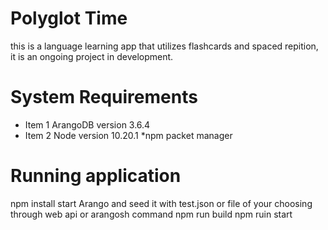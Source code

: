 # Polyglot Time
this is a language learning app that utilizes flashcards and spaced repition, it is an ongoing project in development.

# System Requirements 
* Item 1 ArangoDB version 3.6.4
* Item 2 Node version 10.20.1
*npm packet manager 

# Running application 
npm install 
start Arango and seed it with test.json or file of your choosing through web api or arangosh command 
npm run build 
npm ruin start
